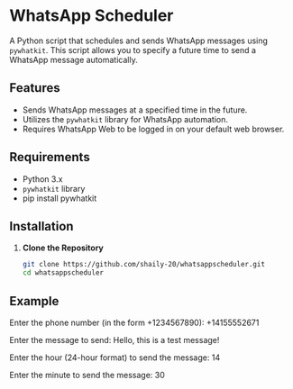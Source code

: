 # WhatsApp Scheduler

A Python script that schedules and sends WhatsApp messages using `pywhatkit`. This script allows you to specify a future time to send a WhatsApp message automatically.

## Features

- Sends WhatsApp messages at a specified time in the future.
- Utilizes the `pywhatkit` library for WhatsApp automation.
- Requires WhatsApp Web to be logged in on your default web browser.

## Requirements

- Python 3.x
- `pywhatkit` library
- pip install pywhatkit


## Installation

1. **Clone the Repository**

   ```bash
   git clone https://github.com/shaily-20/whatsappscheduler.git
   cd whatsappscheduler

## Example

 Enter the phone number (in the form +1234567890): +14155552671
 
 Enter the message to send: Hello, this is a test message!
 
 Enter the hour (24-hour format) to send the message: 14
 
 Enter the minute to send the message: 30

